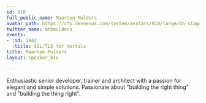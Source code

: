 ```yaml
---
id: 810
full_public_name: Maarten Mulders
avatar_path: https://cfp.devnexus.com/system/avatars/810/large/On_stage_at_Devoxx_(small).jpg?1511176599
twitter_name: mthmulders
events:
- :id: 1442
  :title: SSL/TLS for mortals
title: Maarten Mulders
layout: speaker_bio

---
```

Enthusiastic senior developer, trainer and architect with a passion for elegant and simple solutions. Passionate about "building the right thing" and "building the thing right".